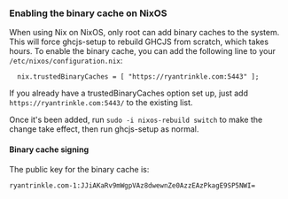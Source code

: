 ### Enabling the binary cache on NixOS

When using Nix on NixOS, only root can add binary caches to the system.  This will force ghcjs-setup to rebuild GHCJS from scratch, which takes hours.  To enable the binary cache, you can add the following line to your `/etc/nixos/configuration.nix`:

```
  nix.trustedBinaryCaches = [ "https://ryantrinkle.com:5443" ];
```

If you already have a trustedBinaryCaches option set up, just add `https://ryantrinkle.com:5443/` to the existing list.

Once it's been added, run `sudo -i nixos-rebuild switch` to make the change take effect, then run ghcjs-setup as normal.

#### Binary cache signing

The public key for the binary cache is:

```ryantrinkle.com-1:JJiAKaRv9mWgpVAz8dwewnZe0AzzEAzPkagE9SP5NWI=```
